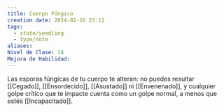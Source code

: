 ```yaml
---
title: Cuerpo Fúngico
creation date: 2024-02-16 23:11
tags:
  - state/seedling
  - type/note
aliases: 
Nivel de Clase: 14
Mejora de Habilidad:
---
```

Las esporas fúngicas de tu cuerpo te alteran: no puedes resultar [[Cegado]], [[Ensordecido]], [[Asustado]] ni [[Envenenado]], y cualquier golpe crítico que te impacte cuenta como un golpe normal, a menos que estés [[Incapacitado]].

